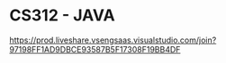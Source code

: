 # CS312 - JAVA

https://prod.liveshare.vsengsaas.visualstudio.com/join?97198FF1AD9DBCE93587B5F17308F19BB4DF